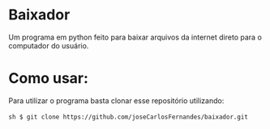# Baixador
Um programa em python feito para baixar arquivos da internet direto para o computador do usuário.

# Como usar:
Para utilizar o programa basta clonar esse repositório utilizando:
<br>
<br>
``sh
$ git clone https://github.com/joseCarlosFernandes/baixador.git
``
